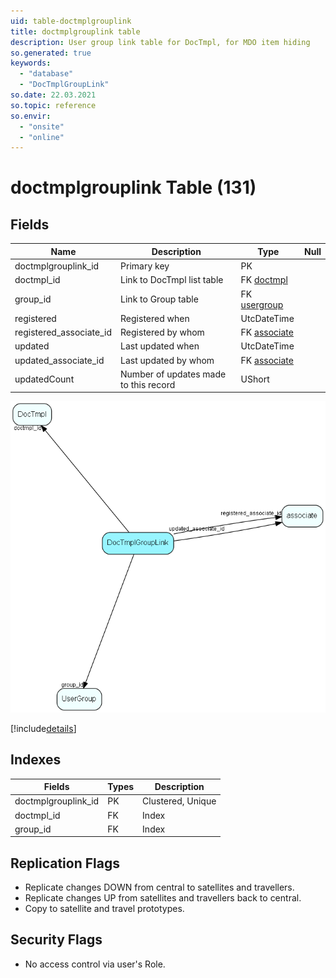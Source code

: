 ```yaml
---
uid: table-doctmplgrouplink
title: doctmplgrouplink table
description: User group link table for DocTmpl, for MDO item hiding
so.generated: true
keywords:
  - "database"
  - "DocTmplGroupLink"
so.date: 22.03.2021
so.topic: reference
so.envir:
  - "onsite"
  - "online"
---
```


# doctmplgrouplink Table (131)

## Fields

| Name | Description | Type | Null |
|------|-------------|------|:----:|
|doctmplgrouplink\_id|Primary key|PK| |
|doctmpl\_id|Link to DocTmpl list table|FK [doctmpl](doctmpl.md)| |
|group\_id|Link to Group table|FK [usergroup](usergroup.md)| |
|registered|Registered when|UtcDateTime| |
|registered\_associate\_id|Registered by whom|FK [associate](associate.md)| |
|updated|Last updated when|UtcDateTime| |
|updated\_associate\_id|Last updated by whom|FK [associate](associate.md)| |
|updatedCount|Number of updates made to this record|UShort| |


![DocTmplGroupLink table relationship diagram](./media/DocTmplGroupLink.png)

[!include[details](./includes/DocTmplGroupLink.md)]

## Indexes

| Fields | Types | Description |
|--------|-------|-------------|
|doctmplgrouplink\_id |PK |Clustered, Unique |
|doctmpl\_id |FK |Index |
|group\_id |FK |Index |

## Replication Flags

* Replicate changes DOWN from central to satellites and travellers.
* Replicate changes UP from satellites and travellers back to central.
* Copy to satellite and travel prototypes.

## Security Flags

* No access control via user's Role.

